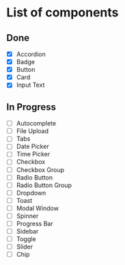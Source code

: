 # List of components

## Done
- [x] Accordion
- [x] Badge
- [x] Button
- [x] Card
- [x] Input Text

## In Progress
- [ ] Autocomplete
- [ ] File Upload
- [ ] Tabs
- [ ] Date Picker
- [ ] Time Picker
- [ ] Checkbox
- [ ] Checkbox Group
- [ ] Radio Button
- [ ] Radio Button Group
- [ ] Dropdown
- [ ] Toast
- [ ] Modal Window
- [ ] Spinner
- [ ] Progress Bar
- [ ] Sidebar
- [ ] Toggle
- [ ] Slider
- [ ] Chip
